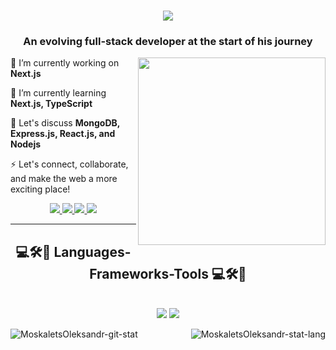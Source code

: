<h1 align="center">
    <img src="https://readme-typing-svg.herokuapp.com/?font=Righteous&size=35&center=true&vCenter=true&width=500&height=70&duration=4000&lines=Hi+There!+👋;+I'm+Oleksandr!;" />
</h1>

<h3 align="center">An evolving full-stack developer at the start of his journey</h3>

<img align="right" src="https://media.giphy.com/media/N57KpqDb0tlWE/giphy.gif" width="300" />

<div align="left">
 
 🔭 I’m currently working on **Next.js**
 
 🌱 I’m currently learning **Next.js, TypeScript**

 💬 Let's discuss **MongoDB, Express.js, React.js, and Nodejs**

 ⚡ Let's connect, collaborate, and make the web a more exciting place!
 
 </div>

 <div align="center"> 
  <a href="mailto:oleksandr.moskalets.dev@gmail.com">
    <img src="https://img.shields.io/badge/Gmail-333333?style=for-the-badge&logo=gmail&logoColor=red" />
  </a>
  <a href="https://www.linkedin.com/in/oleksandr-moskalets" target="_blank">
    <img src="https://img.shields.io/badge/LinkedIn-0077B5?style=for-the-badge&logo=linkedin&logoColor=white"  />
  </a>
  <a href="https://moskaletsoleksandr.github.io/portfolio" target="_blank">
     <img src="https://img.shields.io/badge/Portfolio-FF5722?style=for-the-badge&logo=todoist&logoColor=white" />
  </a>
  <a href="https://t.me/lexandrOl" target="_blank">
     <img src="https://img.shields.io/badge/Telegram-2481cc?style=for-the-badge&logo=telegram&logoColor=white" />
  </a>
</div>

 <hr/>

 <h2 align="center">💻🛠️🧰 Languages-Frameworks-Tools 💻🛠️🧰</h2>
<br/>
<div align="center">
    <img src="https://skillicons.dev/icons?i=react,html,css,vscode,github,figma,git" />
    <img src="https://skillicons.dev/icons?i=nodejs,javascript,express,firebase,mongodb,vite,sass,styledcomponents,redux" /><br>
</div>

<p><img align="left" src="https://github-readme-stats.vercel.app/api?username=MoskaletsOleksandr&show_icons=true&locale=en&theme=tokyonight" alt="MoskaletsOleksandr-git-stat" /></p>

<p><img align="right" src="https://github-readme-stats.vercel.app/api/top-langs?username=MoskaletsOleksandr&show_icons=true&locale=en&layout=compact&theme=tokyonight" alt="MoskaletsOleksandr-stat-lang" /></p>
<!-- ![Anurag's GitHub stats](https://github-readme-stats.vercel.app/api?username=MoskaletsOleksandr&show_icons=true&theme=darcula) -->
